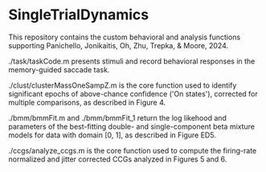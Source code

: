 # SingleTrialDynamics

This repository contains the custom behavioral and analysis functions supporting Panichello, Jonikaitis, Oh, Zhu, Trepka, & Moore, 2024.

./task/taskCode.m presents stimuli and record behavioral responses in the memory-guided saccade task. 

./clust/clusterMassOneSampZ.m is the core function used to identify significant epochs of above-chance confidence ('On states'), corrected for multiple comparisons, as described in Figure 4. 

./bmm/bmmFit.m and ./bmm/bmmFit_1 return the log likehood and parameters of the best-fitting double- and single-component beta mixture models for data with domain [0, 1], as described in Figure ED5. 

./ccgs/analyze_ccgs.m is the core function used to compute the firing-rate normalized and jitter corrected CCGs analyzed in Figures 5 and 6. 
